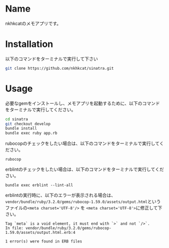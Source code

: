 # Name
nkhkcatのメモアプリです。

# Installation
以下のコマンドをターミナルで実行して下さい
```bash
git clone https://github.com/nkhkcat/sinatra.git
```

# Usage
必要なgemをインストールし、メモアプリを起動するために、以下のコマンドをターミナルで実行してください。
```bash
cd sinatra
git checkout develop
bundle install
bundle exec ruby app.rb 
```

rubocopのチェックをしたい場合は、以下のコマンドをターミナルで実行してください。
```
rubocop
```

erblintのチェックをしたい場合は、以下のコマンドをターミナルで実行してください。
```
bundle exec erblint --lint-all
```
erblintの実行時に、以下のエラーが表示される場合は、`vendor/bundle/ruby/3.2.0/gems/rubocop-1.59.0/assets/output.html`というファイルの`<meta charset='UTF-8'/>` を `<meta charset='UTF-8'>`に修正して下さい。

```
Tag `meta` is a void element, it must end with `>` and not `/>`.
In file: vendor/bundle/ruby/3.2.0/gems/rubocop-1.59.0/assets/output.html.erb:4

1 error(s) were found in ERB files
```
